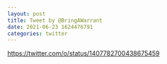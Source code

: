 ```yaml
--- 
layout: post 
title: Tweet by @BringAWarrant 
date: 2021-06-23 1624476791 
categories: twitter 
--- 
```

https://twitter.com/o/status/1407782700438675459